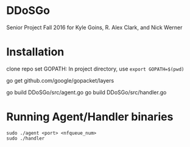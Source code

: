 # DDoSGo
Senior Project Fall 2016 for Kyle Goins, R. Alex Clark, and Nick Werner

# Installation
clone repo
set GOPATH: In project directory, use `export GOPATH=$(pwd)`

go get github.com/google/gopacket/layers

go build DDoSGo/src/agent.go
go build DDoSGo/src/handler.go

# Running Agent/Handler binaries
`sudo ./agent <port> <nfqueue_num>`   
`sudo ./handler`
